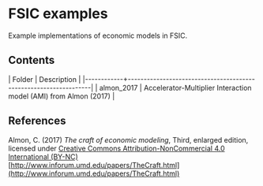 # FSIC examples

Example implementations of economic models in FSIC.


## Contents

| Folder     | Description                                                      |
|------------+------------------------------------------------------------------|
| almon_2017 | Accelerator-Multiplier Interaction model (AMI) from Almon (2017) |


## References

Almon, C. (2017)
*The craft of economic modeling*, Third, enlarged edition,
licensed under [Creative Commons Attribution-NonCommercial 4.0 International
(BY-NC)](https://creativecommons.org/licenses/by-nc/4.0/legalcode)  
[http://www.inforum.umd.edu/papers/TheCraft.html](http://www.inforum.umd.edu/papers/TheCraft.html)
